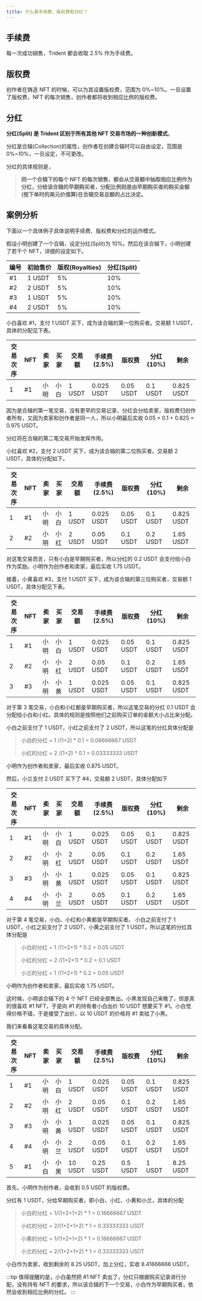 ```yaml
---
title: 什么是手续费、版权费和分红？
---
```


## 手续费

每一次成功销售，Trident 都会收取 2.5% 作为手续费。

## 版权费

创作者在铸造 NFT 的时候，可以为其设置版权费，范围为 0%~10%。一旦设置了版权费，NFT 的每次销售，创作者都将收到相应比例的版权费。

## 分红

**分红(Split) 是 Trident 区别于所有其他 NFT 交易市场的一种创新模式**。

分红是合辑(Collection)的属性，创作者在创建合辑时可以自由设定，范围是 0%~10%，一旦设定，不可更改。

分红的具体规则是，

> **同一个合辑下的每个 NFT 的每次销售，都会从交易额中抽取相应比例作为分红，分给该合辑的早期购买者，分配比例则是由早期购买者的购买金额(按下单时的美元价值算)在合辑交易总额的占比决定。**

## 案例分析

下面以一个具体例子具体说明手续费、版权费和分红的运作模式。

假设小明创建了一个合辑，设定分红(Split)为 10%。然后在该合辑下，小明创建了若干个 NFT，详细的设定如下。

| 编号 | 初始售价 | 版权(Royalties) | 分红(Split) |
| ---- | -------- | --------------- | ----------- |
| #1   | 1 USDT   | 5%              | 10%         |
| #2   | 2 USDT   | 5%              | 10%         |
| #3   | 1 USDT   | 5%              | 10%         |
| #4   | 2 USDT   | 5%              | 10%         |

小白喜欢 #1，支付 1 USDT 买下，成为该合辑的第一位购买者。交易额 1 USDT，具体的分配见下表。

| 交易次序 | NFT | 卖家 | 买家 | 交易额 | 手续费(2.5%) | 版权费    | 分红(10%) | 剩余       |
| -------- | --- | ---- | ---- | ------ | ------------ | --------- | --------- | ---------- |
| 1        | #1  | 小明 | 小白 | 1 USDT | 0.025 USDT   | 0.05 USDT | 0.1 USDT  | 0.825 USDT |

因为是合辑的第一笔交易，没有更早的交易记录，分红会分给卖家，版权费归创作者所有，又因为卖家和创作者是同一人，所以小明最后实收 0.05 + 0.1 + 0.825 = 0.975 USDT。

分红将在合辑的第二笔交易开始发挥作用。

小红喜欢 #2，支付 2 USDT 买下，成为该合辑的第二位购买者。交易额 2 USDT，具体的分配如下。

| 交易次序 | NFT | 卖家 | 买家 | 交易额 | 手续费(2.5%) | 版权费    | 分红(10%) | 剩余       |
| -------- | --- | ---- | ---- | ------ | ------------ | --------- | --------- | ---------- |
| 1        | #1  | 小明 | 小白 | 1 USDT | 0.025 USDT   | 0.05 USDT | 0.1 USDT  | 0.825 USDT |
| 2        | #2  | 小明 | 小红 | 2 USDT | 0.05 USDT    | 0.1 USDT  | 0.2 USDT  | 1.65 USDT  |

对这笔交易而言，只有小白是早期购买者，所以分红的 0.2 USDT 会支付给小白作为奖励。小明作为创作者和卖家，最后实收 1.75 USDT。

接着，小黄喜欢 #3，支付 1 USDT 买下，成为该合辑的第三位购买者，交易额 1 USDT，具体分配见下表。

| 交易次序 | NFT | 卖家 | 买家 | 交易额 | 手续费(2.5%) | 版权费    | 分红(10%) | 剩余       |
| -------- | --- | ---- | ---- | ------ | ------------ | --------- | --------- | ---------- |
| 1        | #1  | 小明 | 小白 | 1 USDT | 0.025 USDT   | 0.05 USDT | 0.1 USDT  | 0.825 USDT |
| 2        | #2  | 小明 | 小红 | 2 USDT | 0.05 USDT    | 0.1 USDT  | 0.2 USDT  | 1.65 USDT  |
| 3        | #3  | 小明 | 小黄 | 1 USDT | 0.025 USDT   | 0.05 USDT | 0.1 USDT  | 0.825 USDT |

对于第 3 笔交易，小白和小红都是早期购买者，所以这笔交易的分红 0.1 USDT 会分配给小白和小红。具体的规则是按照他们之前购买订单的金额大小占比来分配。

小白之前支付了 1 USDT，小红之前支付了 2 USDT，所以这笔的分红具体分配是

> 小白的分红 = 1 /(1+2) \* 0.1 = 0.06666667 USDT
>
> 小红的分红 = 2 /(1+2) \* 0.1 = 0.03333333 USDT

小明作为创作者和卖家，最后实收 0.875 USDT。

然后，小兰支付 2 USDT 买下了 #4，交易额 2 USDT，具体分配如下

| 交易次序 | NFT | 卖家 | 买家 | 交易额 | 手续费(2.5%) | 版权费    | 分红(10%) | 剩余       |
| -------- | --- | ---- | ---- | ------ | ------------ | --------- | --------- | ---------- |
| 1        | #1  | 小明 | 小白 | 1 USDT | 0.025 USDT   | 0.05 USDT | 0.1 USDT  | 0.825 USDT |
| 2        | #2  | 小明 | 小红 | 2 USDT | 0.05 USDT    | 0.1 USDT  | 0.2 USDT  | 1.65 USDT  |
| 3        | #3  | 小明 | 小黄 | 1 USDT | 0.025 USDT   | 0.05 USDT | 0.1 USDT  | 0.825 USDT |
| 4        | #4  | 小明 | 小兰 | 2 USDT | 0.05 USDT    | 0.1 USDT  | 0.2 USDT  | 1.65 USDT  |

对于第 4 笔交易，小白、小红和小黄都是早期购买者。 小白之前支付了 1 USDT，小红之前支付了 2 USDT，小黄之前支付了 1 USDT，所以这笔的分红具体分配是

> 小白的分红 = 1 /(1+2+1) \* 0.2 = 0.05 USDT
>
> 小红的分红 = 2 /(1+2+1) \* 0.2 = 0.1 USDT
>
> 小兰的分红 = 1 /(1+2+1) \* 0.2 = 0.05 USDT

小明作为创作者和卖家，最后实收 1.75 USDT。

这时候，小明该合辑下的 4 个 NFT 已经全部售出。小黑发现自己来晚了，但是真的很喜欢 #1 NFT，于是向 #1 的持有者小白出价 10 USDT 想要买下 #1。小白觉得价格不错，于是接受了出价，以 10 USDT 的价格将 #1 卖给了小黑。

我们来看看这笔交易的具体分配。

| 交易次序 | NFT | 卖家 | 买家 | 交易额  | 手续费(2.5%) | 版权费    | 分红(10%) | 剩余       |
| -------- | --- | ---- | ---- | ------- | ------------ | --------- | --------- | ---------- |
| 1        | #1  | 小明 | 小白 | 1 USDT  | 0.025 USDT   | 0.05 USDT | 0.1 USDT  | 0.825 USDT |
| 2        | #2  | 小明 | 小红 | 2 USDT  | 0.05 USDT    | 0.1 USDT  | 0.2 USDT  | 1.65 USDT  |
| 3        | #3  | 小明 | 小黄 | 1 USDT  | 0.025 USDT   | 0.05 USDT | 0.1 USDT  | 0.825 USDT |
| 4        | #4  | 小明 | 小兰 | 2 USDT  | 0.05 USDT    | 0.1 USDT  | 0.2 USDT  | 1.65 USDT  |
| 5        | #1  | 小白 | 小黑 | 10 USDT | 0.25 USDT    | 0.5 USDT  | 1 USDT    | 8.25 USDT  |

首先，小明作为创作者，会收到 0.5 USDT 的版权费。

分红有 1 USDT，分给早期购买者，即小白、小红、小黄和小兰，具体的分配

> 小白的分红 = 1/(1+2+1+2) \* 1 = 0.16666667 USDT
>
> 小红的分红 = 2/(1+2+1+2) \* 1 = 0.33333333 USDT
>
> 小黄的分红 = 1/(1+2+1+2) \* 1 = 0.16666667 USDT
>
> 小兰的分红 = 2/(1+2+1+2) \* 1 = 0.33333333 USDT

小白作为卖家，收到剩余的 8.25 USDT，加上分红，实收 8.41666666 USDT。

:::tip
值得提醒的是，小白虽然把 #1 NFT 卖出了，分红只根据购买记录进行分配，没有持有 NFT 的要求，所以该合辑的下一个交易，小白作为早期购买者，依然会收到相应比例的分红。
:::
